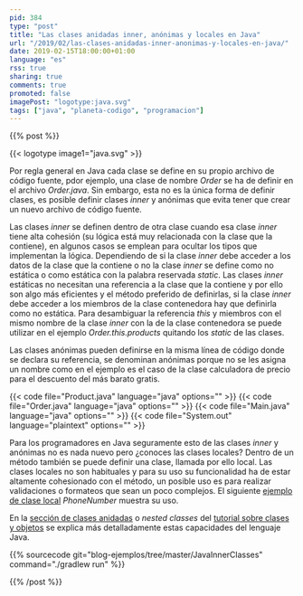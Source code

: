 ```yaml
---
pid: 384
type: "post"
title: "Las clases anidadas inner, anónimas y locales en Java"
url: "/2019/02/las-clases-anidadas-inner-anonimas-y-locales-en-java/"
date: 2019-02-15T18:00:00+01:00
language: "es"
rss: true
sharing: true
comments: true
promoted: false
imagePost: "logotype:java.svg"
tags: ["java", "planeta-codigo", "programacion"]
---
```


{{% post %}}

{{< logotype image1="java.svg" >}}

Por regla general en Java cada clase se define en su propio archivo de código fuente, pdor ejemplo, una clase de nombre _Order_ se ha de definir en el archivo _Order.java_. Sin embargo, esta no es la única forma de definir clases, es posible definir clases _inner_ y anónimas que evita tener que crear un nuevo archivo de código fuente.

Las clases _inner_ se definen dentro de otra clase cuando esa clase _inner_ tiene alta cohesión (su lógica está muy relacionada con la clase que la contiene), en algunos casos se emplean para ocultar los tipos que implementan la lógica. Dependiendo de si la clase _inner_ debe acceder a los datos de la clase que la contiene o no la clase _inner_ se define como no estática o como estática con la palabra reservada _static_. Las clases _inner_ estáticas no necesitan una referencia a la clase que la contiene y por ello son algo más eficientes y el método preferido de definirlas, si la clase _inner_ debe acceder a los miembros de la clase contenedora hay que definirla como no estática. Para desambiguar la referencia _this_ y miembros con el mismo nombre de la clase _inner_ con la de la clase contenedora se puede utilizar en el ejemplo _Order.this.products_ quitando los _static_ de las clases.

Las clases anónimas pueden definirse en la misma línea de código donde se declara su referencia, se denominan anónimas porque no se les asigna un nombre como en el ejemplo es el caso de la clase calculadora de precio para el descuento del más barato gratis.

{{< code file="Product.java" language="java" options="" >}}
{{< code file="Order.java" language="java" options="" >}}
{{< code file="Main.java" language="java" options="" >}}
{{< code file="System.out" language="plaintext" options="" >}}

Para los programadores en Java seguramente esto de las clases _inner_ y anónimas no es nada nuevo pero ¿conoces las clases locales? Dentro de un método también se puede definir una clase, llamada por ello local. Las clases locales no son habituales y para su uso su funcionalidad ha de estar altamente cohesionado con el método, un posible uso es para realizar validaciones o formateos que sean un poco complejos. El siguiente [ejemplo de clase local](https://docs.oracle.com/javase/tutorial/java/javaOO/localclasses.html) _PhoneNumber_ muestra su uso.

En la [sección de clases anidadas](http://docs.oracle.com/javase/tutorial/java/javaOO/nested.html) o _nested classes_ del [tutorial sobre clases y objetos](http://docs.oracle.com/javase/tutorial/java/javaOO/index.html) se explica más detalladamente estas capacidades del lenguaje Java.

{{% sourcecode git="blog-ejemplos/tree/master/JavaInnerClasses" command="./gradlew run" %}}

{{% /post %}}
